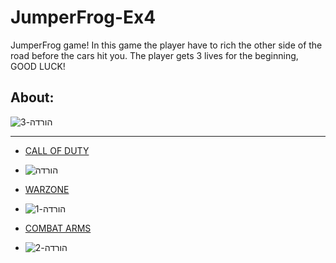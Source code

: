# JumperFrog-Ex4
JumperFrog game!
In this game the player have to rich the other side of the road before the cars hit you.
The player gets 3 lives for the beginning, 
GOOD LUCK!

## About:




![הורדה-_3_](https://github.com/gamedev-at-ariel)

---



* [CALL OF DUTY](https://www.callofduty.com/)
* ![הורדה](https://user-images.githubusercontent.com/63556870/139678022-f6628912-5692-44d3-91ed-a7e4917907d0.png)

* [WARZONE](https://www.callofduty.com/warzone)
* ![הורדה-_1_](https://user-images.githubusercontent.com/63556870/139678708-3c5020f0-3d32-4333-8cc5-973372fdbfd1.png)

* [COMBAT ARMS](https://combatarms-c.valofe.com/main)
* ![הורדה-_2_](https://user-images.githubusercontent.com/63556870/139679389-067c96c9-9f47-47e7-990e-43a47eb78b60.png)

</div>


